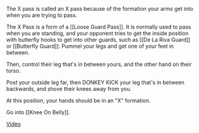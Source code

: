 The X pass is called an X pass because of the formation your arms get into when you are trying to pass.

The X Pass is a form of a [[Loose Guard Pass]]. It is normally used to pass when you are standing, and your opponent tries to get the inside position with butterfly hooks to get into other guards, such as [[De La Riva Guard]] or [[Butterfly Guard]]. Pummel your legs and get one of your feet in between.

Then, control their leg that's in between yours, and the other hand on their torso.

Post your outside leg far, then DONKEY KICK your leg that's in between backwards, and shove their knees away from you.

At this position, your hands should be in an "X" formation.

Go into [[Knee On Belly]].



[Video](https://www.youtube.com/watch?v=6MoDWYj-Uko&ab_channel=TristarGym)
